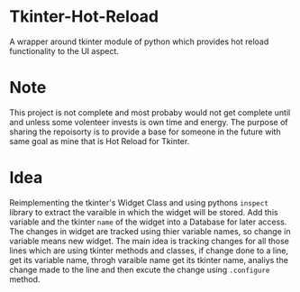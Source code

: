 # Tkinter-Hot-Reload
A wrapper around tkinter module of python which provides hot reload functionality to the UI aspect.

# Note
This project is not complete and most probaby would not get complete until and unless some volenteer invests is own time and energy. The purpose of sharing the repoisorty is to provide a base for someone in the future with same goal as mine that is Hot Reload for Tkinter.

# Idea
Reimplementing the tkinter's Widget Class and using pythons `inspect` library to extract the varaible in which the widget will be stored. Add this variable and the tkinter `name` of the widget into a Database for later access. The changes in widget are tracked using thier variable names, so change in variable means new widget. The main idea is tracking changes for all those lines which are using tkinter methods and classes, if change done to a line, get its variable name, throgh varaible name get its tkinter name, analiys the change made to the line and then excute the change using `.configure` method.
